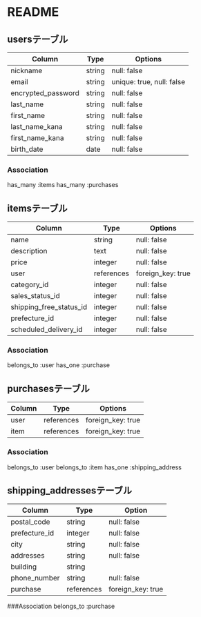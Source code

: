 # README

## usersテーブル

|Column             | Type      |Options                  |
|-------------------|-----------|-------------------------|
|nickname           |string     |null: false              |
|email              |string     |unique: true, null: false|
|encrypted_password |string     |null: false              |
|last_name          |string     |null: false              |
|first_name         |string     |null: false              |
|last_name_kana     |string     |null: false              |
|first_name_kana    |string     |null: false              |
|birth_date         |date       |null: false              |

### Association
has_many :items
has_many :purchases


## itemsテーブル

|Column                  | Type      |Options            |
|------------------------|-----------|-------------------|
|name                    |string     |null: false        |
|description             |text       |null: false        |
|price                   |integer    |null: false        |
|user                    |references |foreign_key: true  |
|category_id             |integer    |null: false        |
|sales_status_id         |integer    |null: false        |
|shipping_free_status_id |integer    |null: false        |
|prefecture_id           |integer    |null: false        |
|scheduled_delivery_id   |integer    |null: false        |

### Association
belongs_to :user
has_one :purchase


## purchasesテーブル

|Column          | Type      |Options            |
|----------------|-----------|-------------------|
|user            |references |foreign_key: true  |
|item            |references |foreign_key: true  |
 
### Association
belongs_to :user
belongs_to :item
has_one :shipping_address

## shipping_addressesテーブル

|Column          | Type      |Option             |
|----------------|-----------|-------------------|
|postal_code     |string     |null: false        |
|prefecture_id   |integer    |null: false        |
|city            |string     |null: false        |
|addresses       |string     |null: false        |
|building        |string     |                   |
|phone_number    |string     |null: false        |    
|purchase        |references |foreign_key: true  |

###Association
belongs_to :purchase